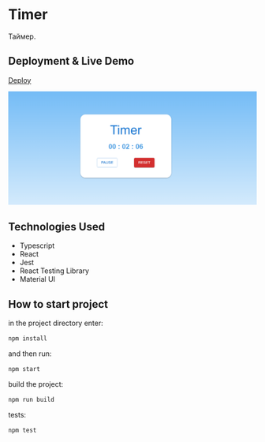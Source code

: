 # Timer

Таймер.

## Deployment & Live Demo

[Deploy](https://tatyanazakiryanova.github.io/Timer/)

<img src="./public/preview.png" alt="preview" />

## Technologies Used

- Typescript
- React
- Jest
- React Testing Library
- Material UI

## How to start project

in the project directory enter:

```js
npm install
```

and then run:

```js
npm start
```

build the project:

```js
npm run build
```

tests:

```js
npm test
```
